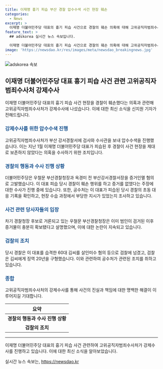 ```yaml
---
title: 이재명 흉기 피습 부산 경찰 압수수색 사건 현장 훼손
categories:
  - News
excerpt: >
  이재명 더불어민주당 대표의 흉기 피습 사건으로 경찰의 훼손 의혹에 대해 고위공직자범죄수사처가 강제수사에 착수했습니다. 지난 1월 사건 현장을 적절하게 보존하지 않았다는 의혹을 수사 중이며, 이에 관련된 경찰과 공불어민주당 간의 고발도 있었습니다. 공수처는 해당 사건의 초동 대응 기록과 수습 과정에서의 부당한 지시 여부를 조사 중입니다.
feature_text: >
  ## adskorea 실시간 뉴스 속보입니다.

  이재명 더불어민주당 대표의 흉기 피습 사건으로 경찰의 훼손 의혹에 대해 고위공직자범죄수사처가 강제수사에 착수했습니다. 지난 1월 사건 현장을 적절하게 보존하지 않았다는 의혹을 수사 중이며, 이에 관련된 경찰과 공불어민주당 간의 고발도 있었습니다. 공수처는 해당 사건의 초동 대응 기록과 수습 과정에서의 부당한 지시 여부를 조사 중입니다.
image: 'https://newsdao.kr/res/images/meta/newsdao_breakingnews.jpg'
---
```


<p><img src="https://newsdao.kr/res/images/meta/newsdao_breakingnews.jpg" alt="adskorea 속보" /></p>

<h2 data-ke-size="size26">이재명 더불어민주당 대표 흉기 피습 사건 관련 고위공직자범죄수사처 강제수사</h2>

<p data-ke-size="size16">이재명 더불어민주당 대표의 흉기 피습 사건 현장을 경찰이 훼손했다는 의혹과 관련해 고위공직자범죄수사처가 강제수사에 나섰습니다. 이에 대한 최신 소식을 신지원 기자가 전해드립니다.</p>

<h3><b><span style="color: #1a5490;">강제수사를 위한 압수수색 진행</span></b></h3>

<p data-ke-size="size16">고위공직자범죄수사처가 부산 강서경찰서에 검사와 수사관을 보내 압수수색을 진행했습니다. 이는 지난 1월 이재명 더불어민주당 대표가 피습된 후 경찰이 사건 현장을 제대로 보존하지 않았다는 의혹을 수사하기 위한 조치입니다.</p>

<h3><b><span style="color: #1a5490;">경찰의 행동과 수사 진행 상황</span></b></h3>

<p data-ke-size="size16">더불어민주당은 우철문 부산경찰청장과 옥경미 전 부산강서경찰서장을 증거인멸 혐의로 고발했습니다. 이 대표 피습 당시 경찰이 훼손 행위를 하고 증거를 없앴다는 주장에 대한 수사가 진행 중에 있습니다. 또한, 공수처는 이 대표가 피습된 당시 경찰의 초동 대응 기록을 확인하고, 현장 수습 과정에서 부당한 지시가 있었는지 조사하고 있습니다.</p>

<h3><b><span style="color: #1a5490;">사건 관련 당사자들의 입장</span></b></h3>

<p data-ke-size="size16">차기 경찰청장 후보로 거론되고 있는 우철문 부산경찰청장은 이미 범인이 검거된 이후 증거물이 충분히 확보됐다고 설명했으며, 이에 대한 논란이 지속되고 있습니다.</p>

<h3><b><span style="color: #1a5490;">검찰의 조치</span></b></h3>

<p data-ke-size="size16">당시 경찰은 이 대표를 습격한 60대 김씨를 살인미수 혐의 등으로 검찰에 넘겼고, 검찰은 김씨에게 징역 20년을 구형했습니다. 이와 관련하여 공수처가 관련된 조치를 취하고 있습니다.</p>

<h3><b><span style="color: #1a5490;">종합</span></b></h3>

<p data-ke-size="size16">고위공직자범죄수사처의 강제수사를 통해 사건의 진실과 책임에 대한 명백한 해결이 이루어지길 기대합니다.</p>

<table>
    <thead>
        <tr>
            <th style="text-align: center;">요약</th>
        </tr>
    </thead>
    <tbody>
        <tr>
            <td style="text-align: center; height: 17px;"><b>경찰의 행동과 수사 진행 상황</b></td>
        </tr>
        <tr>
            <td style="text-align: center; height: 17px;"><b>검찰의 조치</b></td>
        </tr>
    </tbody>
</table>

<hr>

<p data-ke-size="size16">이재명 더불어민주당 대표의 흉기 피습 사건 관련하여 고위공직자범죄수사처가 강제수사를 진행하고 있습니다. 이에 대한 최신 소식을 알아보았습니다.</p>
실시간 뉴스 속보는, <a href="https://newsdao.kr" rel="dofollow">https://newsdao.kr</a>


